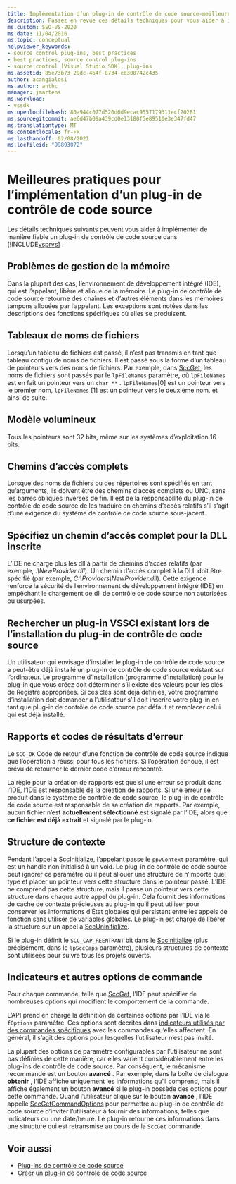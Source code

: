 ```yaml
---
title: Implémentation d’un plug-in de contrôle de code source-meilleures pratiques
description: Passez en revue ces détails techniques pour vous aider à implémenter de manière fiable un plug-in de contrôle de code source dans Visual Studio.
ms.custom: SEO-VS-2020
ms.date: 11/04/2016
ms.topic: conceptual
helpviewer_keywords:
- source control plug-ins, best practices
- best practices, source control plug-ins
- source control [Visual Studio SDK], plug-ins
ms.assetid: 85e73b73-29dc-464f-8734-ed308742c435
author: acangialosi
ms.author: anthc
manager: jmartens
ms.workload:
- vssdk
ms.openlocfilehash: 80a944c077d520d6d9ecac9557179311ecf20281
ms.sourcegitcommit: ae6d47b09a439cd0e13180f5e89510e3e347fd47
ms.translationtype: MT
ms.contentlocale: fr-FR
ms.lasthandoff: 02/08/2021
ms.locfileid: "99893072"
---
```

# <a name="best-practices-for-implementing-a-source-control-plug-in"></a>Meilleures pratiques pour l’implémentation d’un plug-in de contrôle de code source
Les détails techniques suivants peuvent vous aider à implémenter de manière fiable un plug-in de contrôle de code source dans [!INCLUDE[vsprvs](../code-quality/includes/vsprvs_md.md)] .

## <a name="memory-management-issues"></a>Problèmes de gestion de la mémoire
 Dans la plupart des cas, l’environnement de développement intégré (IDE), qui est l’appelant, libère et alloue de la mémoire. Le plug-in de contrôle de code source retourne des chaînes et d’autres éléments dans les mémoires tampons allouées par l’appelant. Les exceptions sont notées dans les descriptions des fonctions spécifiques où elles se produisent.

## <a name="arrays-of-file-names"></a>Tableaux de noms de fichiers
 Lorsqu’un tableau de fichiers est passé, il n’est pas transmis en tant que tableau contigu de noms de fichiers. Il est passé sous la forme d’un tableau de pointeurs vers des noms de fichiers. Par exemple, dans [SccGet](../extensibility/sccget-function.md), les noms de fichiers sont passés par le `lpFileNames` paramètre, où `lpFileNames` est en fait un pointeur vers un `char **` . `lpFileNames`[0] est un pointeur vers le premier nom, `lpFileNames` [1] est un pointeur vers le deuxième nom, et ainsi de suite.

## <a name="large-model"></a>Modèle volumineux
 Tous les pointeurs sont 32 bits, même sur les systèmes d’exploitation 16 bits.

## <a name="fully-qualified-paths"></a>Chemins d’accès complets
 Lorsque des noms de fichiers ou des répertoires sont spécifiés en tant qu’arguments, ils doivent être des chemins d’accès complets ou UNC, sans les barres obliques inverses de fin. Il est de la responsabilité du plug-in de contrôle de code source de les traduire en chemins d’accès relatifs s’il s’agit d’une exigence du système de contrôle de code source sous-jacent.

## <a name="specify-a-fully-qualified-path-for-the-registered-dll"></a>Spécifiez un chemin d’accès complet pour la DLL inscrite
 L’IDE ne charge plus les dll à partir de chemins d’accès relatifs (par exemple, *.\NewProvider.dll*). Un chemin d’accès complet à la DLL doit être spécifié (par exemple, *C:\Providers\NewProvider.dll*). Cette exigence renforce la sécurité de l’environnement de développement intégré (IDE) en empêchant le chargement de dll de contrôle de code source non autorisées ou usurpées.

## <a name="check-for-an-existing-vssci-plug-in-when-you-install-your-source-control-plug-in"></a>Rechercher un plug-in VSSCI existant lors de l’installation du plug-in de contrôle de code source
 Un utilisateur qui envisage d’installer le plug-in de contrôle de code source a peut-être déjà installé un plug-in de contrôle de code source existant sur l’ordinateur. Le programme d’installation (programme d’installation) pour le plug-in que vous créez doit déterminer s’il existe des valeurs pour les clés de Registre appropriées. Si ces clés sont déjà définies, votre programme d’installation doit demander à l’utilisateur s’il doit inscrire votre plug-in en tant que plug-in de contrôle de code source par défaut et remplacer celui qui est déjà installé.

## <a name="error-result-codes-and-reporting"></a>Rapports et codes de résultats d’erreur
 Le `SCC_OK` Code de retour d’une fonction de contrôle de code source indique que l’opération a réussi pour tous les fichiers. Si l’opération échoue, il est prévu de retourner le dernier code d’erreur rencontré.

 La règle pour la création de rapports est que si une erreur se produit dans l’IDE, l’IDE est responsable de la création de rapports. Si une erreur se produit dans le système de contrôle de code source, le plug-in de contrôle de code source est responsable de sa création de rapports. Par exemple, aucun fichier n’est **actuellement sélectionné** est signalé par l’IDE, alors que **ce fichier est déjà extrait** et signalé par le plug-in.

## <a name="the-context-structure"></a>Structure de contexte
 Pendant l’appel à [SccInitialize](../extensibility/sccinitialize-function.md), l’appelant passe le `ppvContext` paramètre, qui est un handle non initialisé à un void. Le plug-in de contrôle de code source peut ignorer ce paramètre ou il peut allouer une structure de n’importe quel type et placer un pointeur vers cette structure dans le pointeur passé. L’IDE ne comprend pas cette structure, mais il passe un pointeur vers cette structure dans chaque autre appel du plug-in. Cela fournit des informations de cache de contexte précieuses au plug-in qu’il peut utiliser pour conserver les informations d’État globales qui persistent entre les appels de fonction sans utiliser de variables globales. Le plug-in est chargé de libérer la structure sur un appel à [SccUninitialize](../extensibility/sccuninitialize-function.md).

 Si le plug-in définit le `SCC_CAP_REENTRANT` bit dans le [SccInitialize](../extensibility/sccinitialize-function.md) (plus précisément, dans le `lpSccCaps` paramètre), plusieurs structures de contexte sont utilisées pour suivre tous les projets ouverts.

## <a name="bitflags-and-other-command-options"></a>Indicateurs et autres options de commande
 Pour chaque commande, telle que [SccGet](../extensibility/sccget-function.md), l’IDE peut spécifier de nombreuses options qui modifient le comportement de la commande.

 L’API prend en charge la définition de certaines options par l’IDE via le `fOptions` paramètre. Ces options sont décrites dans [indicateurs utilisés par des commandes spécifiques](../extensibility/bitflags-used-by-specific-commands.md) avec les commandes qu’elles affectent. En général, il s’agit des options pour lesquelles l’utilisateur n’est pas invité.

 La plupart des options de paramètre configurables par l’utilisateur ne sont pas définies de cette manière, car elles varient considérablement entre les plug-ins de contrôle de code source. Par conséquent, le mécanisme recommandé est un bouton **avancé** . Par exemple, dans la boîte de dialogue **obtenir** , l’IDE affiche uniquement les informations qu’il comprend, mais il affiche également un bouton **avancé** si le plug-in possède des options pour cette commande. Quand l’utilisateur clique sur le bouton **avancé** , l’IDE appelle [SccGetCommandOptions](../extensibility/sccgetcommandoptions-function.md) pour permettre au plug-in de contrôle de code source d’inviter l’utilisateur à fournir des informations, telles que indicateurs ou une date/heure. Le plug-in retourne ces informations dans une structure qui est retransmise au cours de la `SccGet` commande.

## <a name="see-also"></a>Voir aussi
- [Plug-ins de contrôle de code source](../extensibility/source-control-plug-ins.md)
- [Créer un plug-in de contrôle de code source](../extensibility/internals/creating-a-source-control-plug-in.md)
